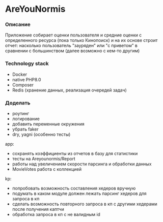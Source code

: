 # AreYouNormis

### Описание

Приложение собирает оценки пользователя и средние оценки с определенного ресурса (пока только Кинопоиск)
и на их основе строит отчет: насколько пользователь "зауряден" или "с приветом" в сравнении с большинством (далее возможно с кем-то другим)

### Technology stack

* Docker
* native PHP8.0
* Composer
* Redis (хранение данных, реализация очередей задач)

### Доделать
* роутинг
* логирование
* добавить переменные окружения
* убрать faker
* dry, yagni (особенно тесты)

app:
* сохранять коэффициенты из отчетов в базу для статистики
* тесты на Areyounormis/Report
* работы над увеличением скорости парсинга и обработки данных
* MovieVotes работа с коллекцией

kp:
* попробовать возможность составления хедеров вручную
* подумать в каком модуле должен лежать парсинг хедеров для запроса в кп
* сделать возможность повторного запроса в кп с другими хедерами после получения каптчи
* обработка запроса в кп с не валидным id
